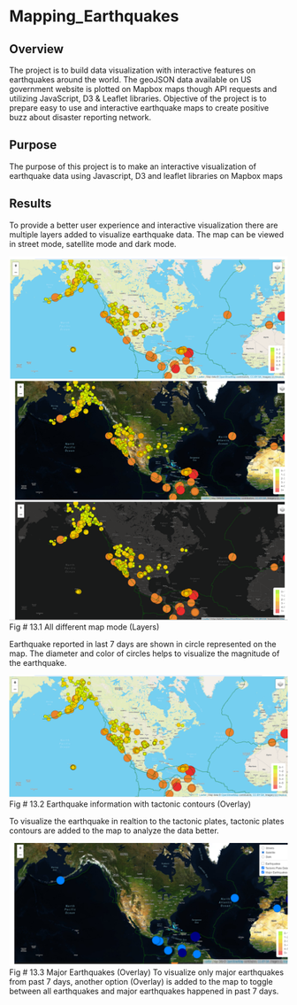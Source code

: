 # Mapping_Earthquakes

## Overview 
The project is to build data visualization with interactive features on earthquakes around the world. The geoJSON data available on US government website is plotted on Mapbox maps though API requests and utilizing JavaScript, D3 & Leaflet libraries. Objective of the project is to prepare easy to use and interactive earthquake maps to create positive buzz about disaster reporting network. 

## Purpose
The purpose of this project is to make an interactive visualization of earthquake data using Javascript, D3 and leaflet libraries on Mapbox maps

## Results

To provide a better user experience and interactive visualization there are multiple layers added to visualize earthquake data. The map can be viewed in street mode, satellite mode and dark mode.

![]( /Earthquake_Challenge/static/images/All.png)
Fig # 13.1 All different map mode (Layers)

Earthquake reported in last 7 days are shown in circle represented on the map. The diameter and color of circles helps to visualize the magnitude of the earthquake. 

![]( /Earthquake_Challenge/static/images/1.png)
Fig # 13.2 Earthquake information with tactonic contours (Overlay)

To visualize the earthquake in realtion to the tactonic plates, tactonic plates contours are added to the map to analyze the data better.

![]( /Earthquake_Challenge/static/images/2.png)
Fig # 13.3 Major Earthquakes (Overlay)
To visualize only major earthquakes from past 7 days, another option (Overlay) is added to the map to toggle between all earthquakes and major earthquakes happened in past 7 days.



